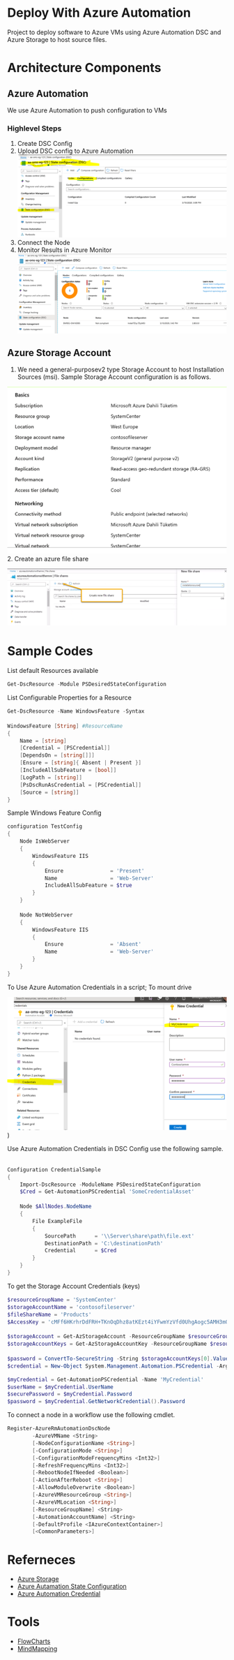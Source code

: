 # Deploy With Azure Automation

Project to deploy software to Azure VMs using Azure Automation DSC and Azure Storage to host source files.

# Architecture Components

## Azure Automation

We use Azure Automation to push configuration to VMs

### Highlevel Steps

1. Create DSC Config
1. Upload DSC config to Azure Automation
![State Configuration](./Images/StateConfigs.png)
1. Connect the Node
1. Monitor Results in Azure Monitor
![Monitor Results](./Images/ConfigMonitor.png)

## Azure Storage Account
1. We need a general-purposev2 type Storage Account to host Installation Sources (msi). Sample Storage Account configuration is as follows.

![Storage Account](./Images/AzureStorage.png)
2. Create an azure file share

![Create Azure File Share](./Images/CreateFileShare.jpg)


# Sample Codes

List default Resources available

```PowerShell
Get-DscResource -Module PSDesiredStateConfiguration
```

List Configurable Properties for a Resource

```PowerShell
Get-DscResource -Name WindowsFeature -Syntax 
  
WindowsFeature [String] #ResourceName
{
    Name = [string]
    [Credential = [PSCredential]]
    [DependsOn = [string[]]]
    [Ensure = [string]{ Absent | Present }]
    [IncludeAllSubFeature = [bool]]
    [LogPath = [string]]
    [PsDscRunAsCredential = [PSCredential]]
    [Source = [string]]
} 
```
Sample Windows Feature Config
 
```PowerShell
configuration TestConfig
{
    Node IsWebServer
    {
        WindowsFeature IIS
        {
            Ensure               = 'Present'
            Name                 = 'Web-Server'
            IncludeAllSubFeature = $true
        }
    }
 
    Node NotWebServer
    {
        WindowsFeature IIS
        {
            Ensure               = 'Absent'
            Name                 = 'Web-Server'
        }
    }
} 
```

To Use Azure Automation Credentials in a script;
To mount drive 


![Azure Automation Credentials](./Images/AutomationCredentials.png))

Use Azure Automation Credentials in DSC Config use the following sample. 

```PowerShell

Configuration CredentialSample
{
    Import-DscResource -ModuleName PSDesiredStateConfiguration
    $Cred = Get-AutomationPSCredential 'SomeCredentialAsset'

    Node $AllNodes.NodeName
    {
        File ExampleFile
        {
            SourcePath      = '\\Server\share\path\file.ext'
            DestinationPath = 'C:\destinationPath'
            Credential      = $Cred
        }
    }
}

```

To get the Storage Account Credentials (keys)

```PowerShell
$resourceGroupName = 'SystemCenter'
$storageAccountName = 'contosofileserver'
$fileShareName = 'Products'
$AccessKey = 'cMFf6HKrhrDdFRH+TKnOqDhz8atKEzt4iYFwmYzVfd0UhgAogc5AMH3mOgWM+K+GQdPQ7ujqyrtSP3x3Gip3nQ=='

$storageAccount = Get-AzStorageAccount -ResourceGroupName $resourceGroupName -Name $storageAccountName
$storageAccountKeys = Get-AzStorageAccountKey -ResourceGroupName $resourceGroupName -Name $storageAccountName

$password = ConvertTo-SecureString -String $storageAccountKeys[0].Value -AsPlainText -Force
$credential = New-Object System.Management.Automation.PSCredential -ArgumentList "AZURE\$($storageAccount.StorageAccountName)", $password
```


```PowerShell
$myCredential = Get-AutomationPSCredential -Name 'MyCredential'
$userName = $myCredential.UserName
$securePassword = $myCredential.Password
$password = $myCredential.GetNetworkCredential().Password 
```

To connect a node in a workflow use the following cmdlet.

```PowerShell
Register-AzureRmAutomationDscNode
        -AzureVMName <String>
        [-NodeConfigurationName <String>]
        [-ConfigurationMode <String>]
        [-ConfigurationModeFrequencyMins <Int32>]
        [-RefreshFrequencyMins <Int32>]
        [-RebootNodeIfNeeded <Boolean>]
        [-ActionAfterReboot <String>]
        [-AllowModuleOverwrite <Boolean>]
        [-AzureVMResourceGroup <String>]
        [-AzureVMLocation <String>]
        [-ResourceGroupName] <String>
        [-AutomationAccountName] <String>
        [-DefaultProfile <IAzureContextContainer>]
        [<CommonParameters>]
```


# Referneces
- [Azure Storage](https://docs.microsoft.com/en-us/azure/storage/common/storage-account-overview)
- [Azure Autamation State Configuration](https://docs.microsoft.com/en-us/azure/automation/automation-dsc-getting-started)
- [Azure Automation Credential](https://docs.microsoft.com/en-us/azure/automation/shared-resources/credentials)


# Tools
- [FlowCharts](https://www.draw.io/)
- [MindMapping](https://www.mindmeister.com/)